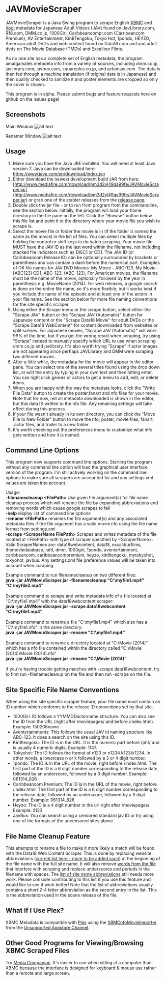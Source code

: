 JAVMovieScraper
===============

JAVMovieScraper is a Java Swing program to scrape English [XBMC](http://xbmc.org/) and [Kodi](http://kodi.tv/) metadata for Japanese Adult Videos (JAV) found on JavLibrary.com, R18.com, DMM.co.jp, 1000Giri, Caribbeancompr.com (Carribeancom Premium), AV Entertainment, Kin8Tengoku, Tokyo Hot, 1pondo, HEYZO, American adult DVDs and web content found on Data18.com and and adult dvds on The Movie Database (TMDb) and Excalibur Films.

As no one site has a complete set of English metadata, the program amalgamates metadeta info from a variety of sources, including dmm.co.jp, javlibrary.com, javbus.com, squareplus.co.jp, and actionjav.com.
The data is then fed through a machine translation (if original data is in Japanese) and then quality checked to sanitize it and poster elements are cropped so only the cover is shown.



This program is in alpha. Please submit bugs and feature requests here on github on the issues page!
## Screenshots
Main Window
![alt text](https://github.com/DoctorD1501/JAVMovieScraper/blob/gh-pages/images/JAVMovieScraperScreenShot1%20-%20Main%20Window.jpg "Main Window")

Renamer Window
![alt text](https://github.com/DoctorD1501/JAVMovieScraper/blob/gh-pages/images/JAVMovieScraperScreenShot1%20-%20Renamer%20Window.jpg "Renamer")

## Usage

1. Make sure you have the Java JRE installed. You will need at least Java version 7. Java can be downloaded here: https://www.java.com/en/download/index.jsp
2. Either download the newest development build JAR from here: [http://www.mediafire.com/download/pm3d2yl49qa99fe/JAVMovieScraper.jar](http://www.mediafire.com/download/pm3d2yl49qa99fe/JAVMovieScraper.jar) or grab one of the stabler releases from the [release page](https://github.com/DoctorD1501/JAVMovieScraper/releases).
3. Double click the jar file - or to run from program from the commandline, see the section below. Initially, the program will load your home directory in the file pane on the left. Click the "Browse" button below this file list and point it to the directory where your movie file you wish to scrape is.
4. Select the movie file or folder the movie is in (if the folder is named the same as the movie) in the list of files. You can select multiple files by holding the control or shift keys to do batch scraping. Your movie file MUST have the JAV ID as the last word within the filename, not including stacked file indicators such as DISC1 or CD1. The JAV ID (or Caribbeancom Release ID) can be optionally surrounded by brackets or parenthesis and can contain a dash before the numerical part. Examples of OK file names for JAV DVD Movies: My Movie - ABC-123, My Movie - [ABC123] CD1, ABC-123, (ABC-123), For American movies, the filename must be the name of the movie, optionally followed by the year in parenthesis e.g. MovieName (2014). For web releases, a google search is done on the entire file name, so it's more flexible, but it works best if you include the name of the episode and at least one of the actors in your file name. See the section below for more file naming conventions for the site specific scraper.
5. Using either the Scrape menu or the scrape button, select either the "Scrape JAV" button or the "Scrape JAV (Automatic)" button for Japanese content or the "Scrape Data18 Movie" for adult DVDs or the "Scrape Data18 WebContent" for content downloaded from websites or split scenes. For Japanese movies, "Scrape JAV (Automatic)" will work 99% of the time, but if you get the wrong result when scraping, try using "Scrape" instead to manually specify which URL to use when scraping dmm.co.jp and javlibrary. It's also worth trying "Scrape" if actor images are not appearing since perhaps JAVLibrary and DMM were scraping two different movies.
6. After a little while, the metadata for the movie will appear in the editor pane. You can select one of the several titles found using the drop down list, or edit the entry by typing in your own text and then hitting enter. You can right click genres or actors to get a menu to add, edit, or delete items.
7. When you are happy with the way the metadata looks, click the "Write File Data" button to create the poster,fanart and nfo files for your movie. Note that for now, not all metadata downloaded is shown in the editor, but this data IS written to the nfo file. Any renaming settings will take effect during this process.
8. If your file wasn't already in its own directory, you can click the "Move File to New Folder" button to move the nfo, poster, movie files, fanart, .actor files, and trailer to a new folder.
9. It's worth checking out the preferences menu to customize what info gets written and how it is named.


## Command Line Options
This program now supports command line options. Starting the program without any command line option will load the graphical user interface version of the program. I'm still actively working on the command line options to make sure all scrapers are accounted for and any settings.xml values are taken into account.
<p>
Usage:
<br>                                                                                                                                                                                                       
<b> -filenamecleanup &#60;FilePath&#62; </b>   Use given file argument(s) for file name cleanup process which will rename the file by expanding abbreviations and removing words which cause google scrapes to fail 
<br>
<b> -help</b>                               display list of command line options                                                                                                                                  
<br>
<b> -rename &#60;FilePath&#62; </b> renames the file argument(s) and any associated metadata files if the file argument has a valid movie nfo using the file name format from settings.xml
<br>
<b> -scrape &#60;ScraperName FilePath&#62;</b> Scrapes and writes metadata of the file located at &#60;FilePath&#62; with type of scraper specified by &#60;ScraperName&#62;. Valid ScraperNames are: data18webcontent, data18, excaliburfilms, themoviedatabase, iafd, dmm, 1000giri, 1pondo, aventertainment, caribbeancom, caribbeancompremium, heyzo, kin8tengoku, mytokyohot, tokyohot, javbus. Any settings.xml file preference values will be taken into account when scraping.
</p>
<p>
Example command to run filenamecleanup on two different files:
<br>
<b>java -jar JAVMovieScraper.jar -filenamecleanup "C:\myfile1.mp4" "C:\myfile2.mp4"</b>
<br>
<br>
Example command to scrape and write metadata info of a file located at "C:\myfile1.mp4" with the data18webcontent scraper:
<br>
<b>java -jar JAVMovieScraper.jar -scrape data18webcontent "C:\myfile1.mp4"</b>
<br>
<br>
Example command to rename a file "C:\myfile1.mp4" which also has a "C:\myfile1.nfo" in the same directory:
<br>
<b>java -jar JAVMovieScraper.jar -rename "C:\myfile1.mp4"</b>
<br>
<br>
Example command to rename a directory located at "C:\Movie (2014)" which has a nfo file contained within the directory called "C:\Movie (2014)\Movie (2014).nfo"
<br>
<b>java -jar JAVMovieScraper.jar -rename "C:\Movie (2014)"</b>
<br>
<br>
If you're having trouble getting matches with -scrape data18webcontent, try to first run -filenamecleanup on the file and then run -scrape on the file.
</p>

## Site Specific File Name Conventions
When using the site specific scraper feature, your file name must contain an ID number which conforms to the release ID conventions set by that site. 
* 1000Giri: ID follows a YYMMDDactorname structure. You can also see the ID from the URL (right after /moviepages/ and before /index.html). Example: 150206name
* Aventertainments: This follows the usual JAV id naming structure like ABC-123. It does a search on the site using this ID.<br>
* Kin8tengoku: The ID is in the URL. It is the numeric part before /pht/ and is usually 4 numeric digits. Example: 1147.<br>
* Tokyohot: The ID follows the format of n123 or n1234 k123/k1234. In other words, a lowercase n or k followed by a 3 or 4 digit number.<br> 
* 1pondo: The ID is in the URL of the movie, right before /index.html. The first part of the ID is a 6 digit number corresponding to the release date, followed by an underscore, followed by a 3 digit number. Example: 061314_826<br>
* Caribbeancom Premium: The ID is in the URL of the movie, right before /index.html. The first part of the ID is a 6 digit number corresponding to the release date, followed by an underscore, followed by a 3 digit number. Example: 061314_826<br>
* Heyzo: The ID is a 4 digit number in the url right after /moviepages/. Example: 0123<br>
* JavBus: You can search using a censored standard jav ID or try using one of the formats of the uncensored sites above.<br>

## File Name Cleanup Feature
This attempts to rename a file to make it more likely a match will be found with the Data18 Web Content Scraper. This is done by replacing website abbreviations ([current list here - more to be added soon](https://raw.githubusercontent.com/DoctorD1501/JAVMovieScraper/master/JAVMovieScraper/src/moviescraper/doctord/ReleaseRenamer/SiteNameAbbreviations.csv)) at the beginning of the file name with the full site name. It will also remove [words from the file](https://raw.githubusercontent.com/DoctorD1501/JAVMovieScraper/master/JAVMovieScraper/src/moviescraper/doctord/ReleaseRenamer/WordsToRemove.csv) that interfere with scraping and replace underscores and periods in the filename with spaces.
The [list of site name abbreviations](https://raw.githubusercontent.com/DoctorD1501/JAVMovieScraper/master/JAVMovieScraper/src/moviescraper/doctord/ReleaseRenamer/SiteNameAbbreviations.csv) still needs more work. Please consider contributing to this list if you use this feature and would like to see it work better! Note that the list of abbreviations usually contains a short 2-4 letter abbreviation as the second entry in the list. This is the abbreviation used in the scene release of the file.


## What If I Use Plex?
XBMC Metadata is compatible with [Plex](https://plex.tv/) using the [XBMCnfoMovieImporter](https://forums.plex.tv/index.php/topic/38402-metadata-agents-for-exported-xbmc-library/) from the [Unsupported Appstore Channel](https://forums.plex.tv/index.php/topic/25523-unsupported-as-in-totally-unofficial-appstore/).

## Other Good Programs for Viewing/Browsing XBMC Scraped Files
Try [Media Companion](https://mediacompanion.codeplex.com/). It's easier to use when sitting at a computer than XBMC because the interface is designed for keyboard & mouse use rather than a remote and large screen.
